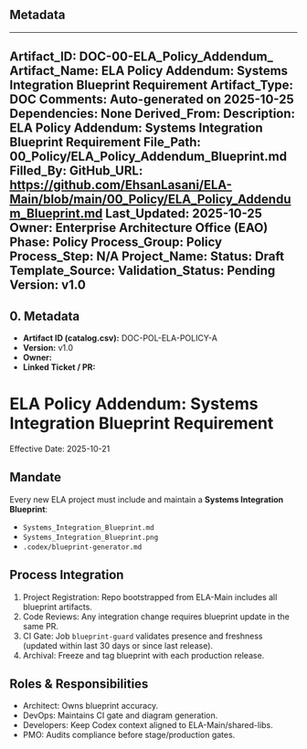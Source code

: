 ## Metadata
---
Artifact_ID: DOC-00-ELA_Policy_Addendum_
Artifact_Name: ELA Policy Addendum: Systems Integration Blueprint Requirement
Artifact_Type: DOC
Comments: Auto-generated on 2025-10-25
Dependencies: None
Derived_From: 
Description: ELA Policy Addendum: Systems Integration Blueprint Requirement
File_Path: 00_Policy/ELA_Policy_Addendum_Blueprint.md
Filled_By: 
GitHub_URL: https://github.com/EhsanLasani/ELA-Main/blob/main/00_Policy/ELA_Policy_Addendum_Blueprint.md
Last_Updated: 2025-10-25
Owner: Enterprise Architecture Office (EAO)
Phase: Policy
Process_Group: Policy
Process_Step: N/A
Project_Name: 
Status: Draft
Template_Source: 
Validation_Status: Pending
Version: v1.0
---
## 0. Metadata
- **Artifact ID (catalog.csv):** DOC-POL-ELA-POLICY-A
- **Version:** v1.0
- **Owner:** 
- **Linked Ticket / PR:** 

# ELA Policy Addendum: Systems Integration Blueprint Requirement

Effective Date: 2025-10-21

## Mandate
Every new ELA project must include and maintain a **Systems Integration Blueprint**:
- `Systems_Integration_Blueprint.md`
- `Systems_Integration_Blueprint.png`
- `.codex/blueprint-generator.md`

## Process Integration
1. Project Registration: Repo bootstrapped from ELA-Main includes all blueprint artifacts.
2. Code Reviews: Any integration change requires blueprint update in the same PR.
3. CI Gate: Job `blueprint-guard` validates presence and freshness (updated within last 30 days or since last release).
4. Archival: Freeze and tag blueprint with each production release.

## Roles & Responsibilities
- Architect: Owns blueprint accuracy.
- DevOps: Maintains CI gate and diagram generation.
- Developers: Keep Codex context aligned to ELA-Main/shared-libs.
- PMO: Audits compliance before stage/production gates.
